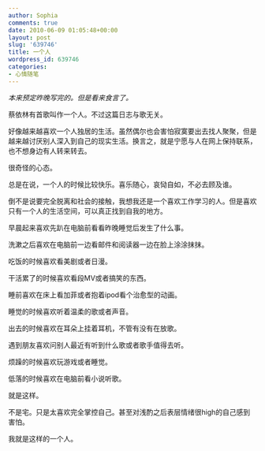 ```yaml
---
author: Sophia
comments: true
date: 2010-06-09 01:05:48+00:00
layout: post
slug: '639746'
title: 一个人
wordpress_id: 639746
categories:
- 心情随笔
---
```


_本来预定昨晚写完的。但是看来食言了。_

 

蔡依林有首歌叫作一个人。不过这篇日志与歌无关。

 

好像越来越喜欢一个人独居的生活。虽然偶尔也会害怕寂寞要出去找人聚聚，但是越来越讨厌别人深入到自己的现实生活。换言之，就是宁愿与人在网上保持联系，也不想身边有人转来转去。

 

很奇怪的心态。

 

总是在说，一个人的时候比较快乐。喜乐随心，哀恸自如，不必去顾及谁。

 

倒不是说要完全脱离和社会的接触，我想我还是一个喜欢工作学习的人。但是喜欢只有一个人的生活空间，可以真正找到自我的地方。

 

早晨起来喜欢先趴在电脑前看看昨晚睡觉后发生了什么事。

 

洗漱之后喜欢在电脑前一边看邮件和阅读器一边在脸上涂涂抹抹。

 

吃饭的时候喜欢看美剧或者日漫。

 

干活累了的时候喜欢看段MV或者搞笑的东西。

 

睡前喜欢在床上看加菲或者抱着ipod看个治愈型的动画。

 

睡觉的时候喜欢听着温柔的歌或者声音。

 

出去的时候喜欢在耳朵上挂着耳机，不管有没有在放歌。

 

遇到朋友喜欢问别人最近有听到什么歌或者歌手值得去听。

 

烦躁的时候喜欢玩游戏或者睡觉。

 

低落的时候喜欢在电脑前看小说听歌。

 

就是这样。

 

不是宅。只是太喜欢完全掌控自己。甚至对浅酌之后表层情绪很high的自己感到害怕。

 

我就是这样的一个人。
